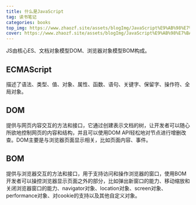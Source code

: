 ```yaml
---
title: 什么是JavaScript
tag: 读书笔记
categories: books
top_img: https://www.zhaozf.site/assets/blogImg/JavaScript%E9%AB%98%E7%BA%A7%E7%A8%8B%E5%BA%8F%E8%AE%BE%E8%AE%A1%EF%BC%88%E7%AC%AC4%E7%89%88%EF%BC%89_%E5%B0%81%E4%B8%80.jpg
cover: https://www.zhaozf.site/assets/blogImg/JavaScript%E9%AB%98%E7%BA%A7%E7%A8%8B%E5%BA%8F%E8%AE%BE%E8%AE%A1%EF%BC%88%E7%AC%AC4%E7%89%88%EF%BC%89_%E5%B0%81%E4%B8%80.jpg
---
```


JS由核心ES、文档对象模型DOM、浏览器对象模型BOM构成。

## ECMAScript

描述了语法、类型、值、对象、属性、函数、语句、关键字、保留字、操作符、全局对象。

## DOM

提供与网页内容交互的方法和接口，它通过创建表示文档的树，让开发者可以随心所欲地控制网页的内容和结构，并且可以使用DOM API轻松地对节点进行增删改查。DOM主要是与浏览器页面显示相关，比如页面内容、事件。

## BOM

提供与浏览器交互的方法和接口，用于支持访问和操作浏览器的窗口，使用BOM开发者可以操控浏览器显示页面之外的部分，比如弹出新窗口的能力、移动缩放和关闭浏览器窗口的能力、navigator对象、location对象、screen对象、performance对象、对cookie的支持以及其他自定义对象。

